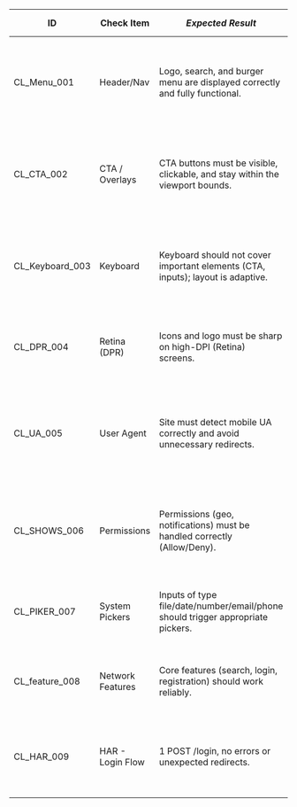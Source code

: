 | ID             | Check Item       | *Expected Result*                                                                 | Actual Result                                                                 | Status   | Comment / Bug ID                         |
|----------------|------------------|----------------------------------------------------------------------------------|--------------------------------------------------------------------------------|----------|-------------------------------------------|
| CL_Menu_001    | Header/Nav       | Logo, search, and burger menu are displayed correctly and fully functional.     | All elements are visible, correctly displayed, and function as expected.      | ✅ Pass  |                                           |
| CL_CTA_002     | CTA / Overlays   | CTA buttons must be visible, clickable, and stay within the viewport bounds.    | Buttons are clickable, properly displayed, not overlapped, and within bounds. | ✅ Pass  |                                           |
| CL_Keyboard_003| Keyboard         | Keyboard should not cover important elements (CTA, inputs); layout is adaptive. | Keyboard doesn't overlap form/CTA; layout remains adaptive and visible.       | N/A      |                                           |
| CL_DPR_004     | Retina (DPR)     | Icons and logo must be sharp on high-DPI (Retina) screens.                      | Icons and logo appear sharp and meet visual quality standards.                | ✅ Pass  |                                           |
| CL_UA_005      | User Agent       | Site must detect mobile UA correctly and avoid unnecessary redirects.           | Site identifies mobile devices correctly; no unexpected redirects observed.   | ✅ Pass  |                                           |
| CL_SHOWS_006   | Permissions      | Permissions (geo, notifications) must be handled correctly (Allow/Deny).        | Permissions behave correctly; relevant data shown in both Allow and Deny.     | ✅ Pass  |                                           |
| CL_PIKER_007   | System Pickers   | Inputs of type file/date/number/email/phone should trigger appropriate pickers. | All pickers trigger correctly and match the input type.                       | ✅ Pass  |                                           |
| CL_feature_008 | Network Features | Core features (search, login, registration) should work reliably.               | All scenarios performed as expected with no errors.                           | ✅ Pass  |                                           |
| CL_HAR_009     | HAR - Login Flow | 1 POST /login, no errors or unexpected redirects.                               | Request executed correctly, 200 OK, expected response received.              | ✅ Pass  | HAR attached: `artifacts/har/login.har`  |
